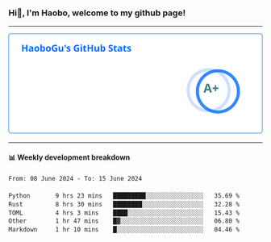 <!--<h2 align="center"> Hi👋, I'm Haobo, welcome to my github page! </h2>-->
### Hi👋, I'm Haobo, welcome to my github page!
-------

<img href="https://github.com/HaoboGu" src="assets/stats.svg" alt="github stats" /> 

-------

#### 📊 **Weekly development breakdown**
<!--START_SECTION:waka-->

```txt
From: 08 June 2024 - To: 15 June 2024

Python       9 hrs 23 mins   █████████░░░░░░░░░░░░░░░░   35.69 %
Rust         8 hrs 30 mins   ████████░░░░░░░░░░░░░░░░░   32.28 %
TOML         4 hrs 3 mins    ████░░░░░░░░░░░░░░░░░░░░░   15.43 %
Other        1 hr 47 mins    █▓░░░░░░░░░░░░░░░░░░░░░░░   06.80 %
Markdown     1 hr 10 mins    █░░░░░░░░░░░░░░░░░░░░░░░░   04.46 %
```

<!--END_SECTION:waka-->
<!--
backup url: https://github-readme-status-dusky-ten.vercel.app/api?username=HaoboGu&count_private=true&show_icons=true&theme=transparent&border_color=2f80ed
-->
<!--
**HaoboGu/HaoboGu** is a ✨ _special_ ✨ repository because its `README.md` (this file) appears on your GitHub profile.

Here are some ideas to get you started:

- 🔭 I’m currently working on AI-assisted programming tools
- 🌱 I’m currently learning ...
- 👯 I’m looking to collaborate on ...
- 🤔 I’m looking for help with ...
- 💬 Ask me about ...
- 📫 How to reach me: ...
- 😄 Pronouns: ...
- ⚡ Fun fact: ...
-->
